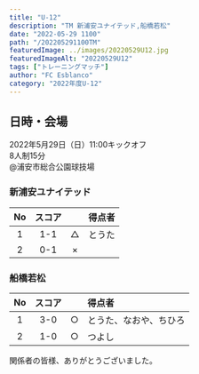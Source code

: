 ```yaml
---
title: "U-12"
description: "TM 新浦安ユナイテッド,船橋若松"
date: "2022-05-29 1100"
path: "/202205291100TM"
featuredImage: ../images/20220529U12.jpg
featuredImageAlt: "20220529U12"
tags: ["トレーニングマッチ"]
author: "FC Esblanco"
category: "2022年度U-12"
---
```


## 日時・会場

2022年5月29日（日）11:00キックオフ<br>
8人制15分<br>
@浦安市総合公園球技場

### 新浦安ユナイテッド

|No| スコア |   | 得点者  |
|:-:|:------:|:-:|:--------|
|1| 1-1 | △ |とうた|
|2| 0-1 | × ||

### 船橋若松

|No| スコア |   | 得点者  |
|:-:|:------:|:-:|:--------|
|1| 3-0 | ○ |とうた、なおや、ちひろ|
|2| 1-0 | ○ |つよし|


関係者の皆様、ありがとうございました。